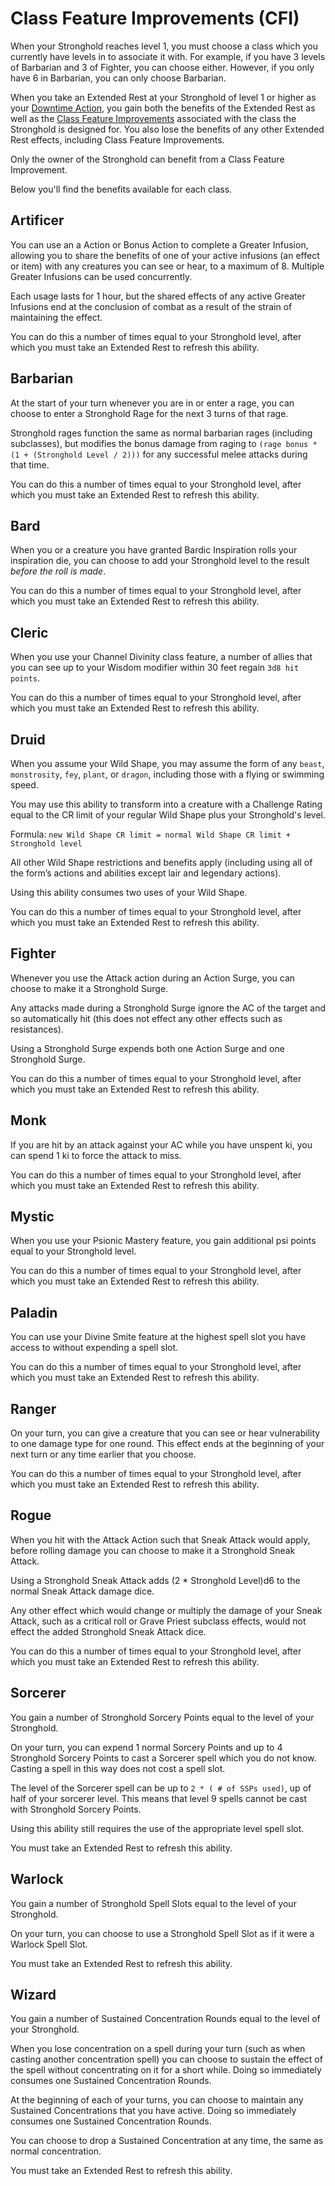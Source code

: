 # Class Feature Improvements (CFI)
When your Stronghold reaches level 1, you must choose a class which you currently have levels in to associate it with. For example, if you have 3 levels of Barbarian and 3 of Fighter, you can choose either. However, if you only have 6 in Barbarian, you can only choose Barbarian.

When you take an Extended Rest at your Stronghold of level 1 or higher as your [Downtime Action](downtime_actions.md), you gain both the benefits of the Extended Rest as well as the [Class Feature Improvements](class_feature_improvements.md) associated with the class the Stronghold is designed for. You also lose the benefits of any other Extended Rest effects, including Class Feature Improvements.

Only the owner of the Stronghold can benefit from a Class Feature Improvement.

Below you'll find the benefits available for each class. 

## Artificer 
You can use an a Action or Bonus Action to complete a Greater Infusion, allowing you to share the benefits of one of your active infusions (an effect or item) with any creatures you can see or hear, to a maximum of 8. Multiple Greater Infusions can be used concurrently. 

Each usage lasts for 1 hour, but the shared effects of any active Greater Infusions end at the conclusion of combat as a result of the strain of maintaining the effect.

You can do this a number of times equal to your Stronghold level, after which you must take an Extended Rest to refresh this ability.

## Barbarian 
At the start of your turn whenever you are in or enter a rage, you can choose to enter a Stronghold Rage for the next 3 turns of that rage. 

Stronghold rages function the same as normal barbarian rages (including subclasses), but modifies the bonus damage from raging to `(rage bonus * (1 + (Stronghold Level / 2)))` for any successful  melee attacks during that time. 

You can do this a number of times equal to your Stronghold level, after which you must take an Extended Rest to refresh this ability.

## Bard 
When you or a creature you have granted Bardic Inspiration rolls your inspiration die, you can choose to add your Stronghold level to the result *before the roll is made*. 

You can do this a number of times equal to your Stronghold level, after which you must take an Extended Rest to refresh this ability. 

## Cleric 
When you use your Channel Divinity class feature, a number of allies that you can see up to your Wisdom modifier within 30 feet regain `3d8 hit points`. 

You can do this a number of times equal to your Stronghold level, after which you must take an Extended Rest to refresh this ability. 

## Druid 
When you assume your Wild Shape, you may assume the form of any `beast`, `monstrosity`, `fey`, `plant`, or `dragon`, including those with a flying or swimming speed. 

You may use this ability to transform into a creature with a Challenge Rating equal to the CR limit of your regular Wild Shape plus your Stronghold's level. 

Formula: `new Wild Shape CR limit = normal Wild Shape CR limit + Stronghold level`

All other Wild Shape restrictions and benefits apply (including using all of the form’s actions and abilities except lair and legendary actions). 

Using this ability consumes two uses of your Wild Shape. 

You can do this a number of times equal to your Stronghold level, after which you must take an Extended Rest to refresh this ability.

## Fighter 
Whenever you use the Attack action during an Action Surge, you can choose to make it a Stronghold Surge. 

Any attacks made during a Stronghold Surge ignore the AC of the target and so automatically hit (this does not effect any other effects such as resistances). 

Using a Stronghold Surge expends both one Action Surge and one Stronghold Surge. 

You can do this a number of times equal to your Stronghold level, after which you must take an Extended Rest to refresh this ability. 

## Monk 
If you are hit by an attack against your AC while you have unspent ki, you can spend 1 ki to force the attack to miss. 

You can do this a number of times equal to your Stronghold level, after which you must take an Extended Rest to refresh this ability.

## Mystic 
When you use your Psionic Mastery feature, you gain additional psi points equal to your Stronghold level. 

You can do this a number of times equal to your Stronghold level, after which you must take an Extended Rest to refresh this ability. 

## Paladin 
You can use your Divine Smite feature at the highest spell slot you have access to without expending a spell slot. 

You can do this a number of times equal to your Stronghold level, after which you must take an Extended Rest to refresh this ability. 

## Ranger 
On your turn, you can give a creature that you can see or hear vulnerability to one damage type for one round. This effect ends at the beginning of your next turn or any time earlier that you choose.

You can do this a number of times equal to your Stronghold level, after which you must take an Extended Rest to refresh this ability.

## Rogue
When you hit with the Attack Action such that Sneak Attack would apply, before rolling damage you can choose to make it a Stronghold Sneak Attack.

Using a Stronghold Sneak Attack adds (2 * Stronghold Level)d6 to the normal Sneak Attack damage dice. 

Any other effect which would change or multiply the damage of your Sneak Attack, such as a critical roll or Grave Priest subclass effects, would not effect the added Stronghold Sneak Attack dice.

You can do this a number of times equal to your Stronghold level, after which you must take an Extended Rest to refresh this ability.

## Sorcerer 
You gain a number of Stronghold Sorcery Points equal to the level of your Stronghold. 

On your turn, you can expend 1 normal Sorcery Points and up to 4 Stronghold Sorcery Points to cast a Sorcerer spell which you do not know. Casting a spell in this way does not cost a spell slot.

The level of the Sorcerer spell can be up to `2 * ( # of SSPs used)`, up of half of your sorcerer level. This means that level 9 spells cannot be cast with Stronghold Sorcery Points.

Using this ability still requires the use of the appropriate level spell slot.

You must take an Extended Rest to refresh this ability.

## Warlock 
You gain a number of Stronghold Spell Slots equal to the level of your Stronghold. 

On your turn, you can choose to use a Stronghold Spell Slot as if it were a Warlock Spell Slot.

You must take an Extended Rest to refresh this ability. 

## Wizard
You gain a number of Sustained Concentration Rounds equal to the level of your Stronghold. 

When you lose concentration on a spell during your turn (such as when casting another concentration spell) you can choose to sustain the effect of the spell without concentrating on it for a short while. Doing so immediately consumes one Sustained Concentration Rounds.

At the beginning of each of your turns, you can choose to maintain any Sustained Concentrations that you have active. Doing so immediately consumes one Sustained Concentration Rounds.

You can choose to drop a Sustained Concentration at any time, the same as normal concentration.

You must take an Extended Rest to refresh this ability. 
